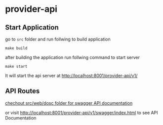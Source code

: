 # provider-api

## Start Application
go to `src` folder and run follwing to build application
```
make build 
```

after building the application run follwing command to start server
```
make start
```
It will start the api server at [http://localhost:8001/provider-api/v1/](http://localhost:8001/provider-api/v1/)

## API Routes
[chechout src/web/dosc folder for swagger API documentation](https://github.com/gufranmirza/provider-microservice/tree/master/src/web/docs)

or visit [http://localhost:8001/provider-api/v1/swagger/index.html](http://localhost:8001/provider-api/v1/swagger/index.html) to see API Documentation
